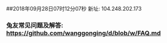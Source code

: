 ##2018年09月28日07时12分07秒 新址: 104.248.202.173
### 兔友常见问题及解答: https://github.com/wanggonging/d/blob/w/FAQ.md
